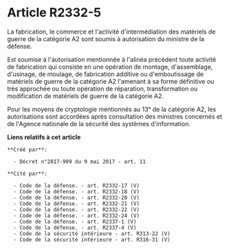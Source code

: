 # Article R2332-5

La fabrication, le commerce et l'activité d'intermédiation des matériels de guerre de la catégorie A2 sont soumis à
autorisation du ministre de la défense.

Est soumise à l'autorisation mentionnée à l'alinéa précédent toute activité de fabrication qui consiste en une opération de
montage, d'assemblage, d'usinage, de moulage, de fabrication additive ou d'emboutissage de matériels de guerre de la
catégorie A2 l'amenant à sa forme définitive ou très approchée ou toute opération de réparation, transformation ou
modification de matériels de guerre de la catégorie A2.

Pour les moyens de cryptologie mentionnés au 13° de la catégorie A2, les autorisations sont accordées après consultation des
ministres concernés et de l'Agence nationale de la sécurité des systèmes d'information.

**Liens relatifs à cet article**

	**Créé par**:

	  - Décret n°2017-909 du 9 mai 2017 - art. 11

	**Cité par**:

	  - Code de la défense. - art. R2332-17 (V)
	  - Code de la défense. - art. R2332-18 (V)
	  - Code de la défense. - art. R2332-20 (V)
	  - Code de la défense. - art. R2332-21 (V)
	  - Code de la défense. - art. R2332-22 (V)
	  - Code de la défense. - art. R2332-24 (V)
	  - Code de la défense. - art. R2337-1 (V)
	  - Code de la défense. - art. R2337-4 (V)
	  - Code de la sécurité intérieure - art. R313-22 (V)
	  - Code de la sécurité intérieure - art. R316-31 (V)
